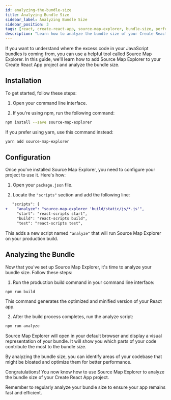 ```yaml
---
id: analyzing-the-bundle-size
title: Analyzing Bundle Size
sidebar_label: Analyzing Bundle Size
sidebar_position: 3
tags: [react, create-react-app, source-map-explorer, bundle-size, performance]
description: "Learn how to analyze the bundle size of your Create React App project using Source Map Explorer. Identify areas of your codebase that might be bloated and optimize them for better performance."
---
```


If you want to understand where the excess code in your JavaScript bundles is coming from, you can use a helpful tool called Source Map Explorer. In this guide, we'll learn how to add Source Map Explorer to your Create React App project and analyze the bundle size.

## Installation

To get started, follow these steps:

1. Open your command line interface.

2. If you're using npm, run the following command:
```sh
npm install --save source-map-explorer
```
   If you prefer using yarn, use this command instead:
```sh
yarn add source-map-explorer
```

## Configuration

Once you've installed Source Map Explorer, you need to configure your project to use it. Here's how:

1. Open your `package.json` file.

2. Locate the `"scripts"` section and add the following line:
```diff
   "scripts": {
+    "analyze": "source-map-explorer 'build/static/js/*.js'",
     "start": "react-scripts start",
     "build": "react-scripts build",
     "test": "react-scripts test",
```
   This adds a new script named `"analyze"` that will run Source Map Explorer on your production build.

## Analyzing the Bundle

Now that you've set up Source Map Explorer, it's time to analyze your bundle size. Follow these steps:

1. Run the production build command in your command line interface:
```sh
npm run build
```
   This command generates the optimized and minified version of your React app.

2. After the build process completes, run the analyze script:
```sh
npm run analyze
```
   Source Map Explorer will open in your default browser and display a visual representation of your bundle. It will show you which parts of your code contribute the most to the bundle size.

By analyzing the bundle size, you can identify areas of your codebase that might be bloated and optimize them for better performance.

Congratulations! You now know how to use Source Map Explorer to analyze the bundle size of your Create React App project.

Remember to regularly analyze your bundle size to ensure your app remains fast and efficient.
